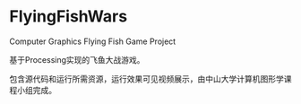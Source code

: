 # FlyingFishWars
Computer Graphics Flying Fish Game Project

基于Processing实现的飞鱼大战游戏。

包含源代码和运行所需资源，运行效果可见视频展示，由中山大学计算机图形学课程小组完成。
